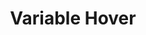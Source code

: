---
title: "Variable Hover"
description: "A cool text proximity hover effect leveraging variable fonts."
creator: "christphralden"
versions:
  - framework: "react"
    lang: "typescript"
    component: "variable-hover"
    content:
      - type: "header"
        value: "Implementation"
      - type: "description"
        value: "Component for the Variable Hover."
      - type: "code"
        filename: "variable-hover.tsx"
        lang: "typescript"
        value: |
          import { splitTextToLetters } from '@core/lib/utils'; // adjust import
          import { variableFontHover } from '@core/lib/animations'; // adjust import
          import { useEffect } from 'react';

          export const VariableHover = ({
            text = "Hover Me"
          }:{
            text?: string
          }) => {

            useEffect(() => {
              variableFontHover({
                select:'[data-animate="font-weight"]',
                animationDuration: 0.5,
                maxDistance:300,
                minFontWeight:400,
                maxFontWeight:900
              })	 
            }, [])
            
            const letters = splitTextToLetters({
              text
            })

            return (
              <div>
                <h1 className='text-5xl font-regrade uppercase'>
                  {letters.map((char, i)=>(
                    <span key={i} className="char" data-animate="font-weight">{char}</span>
                  ))}
                </h1>
              </div>
            );
          };


      - type: "header"
        value: "Use a variable font."
      - type: "description"
        value: 'To be able to achieve this effect, you MUST use a variable font. For this example im using Neue Regrade.<br/>You can look it up if you dont have one, its free.'
      - type: "code"
        filename: "typography.css"
        lang: "css"
        value: |
          @font-face {
            font-family: 'Regrade';
            src: url('/fonts/Neue_Regrade/NeueRegrade-Variable.ttf') format('truetype');
            font-weight: 100 900; 
            font-style: normal; 
          }


      - type: "header"
        value: "Update tailwind.config.mjs."
      - type: "description"
        value: 'Update tailwind config to use the font as a class. I used "font-regrade", you can see that being applied below.<br/>Please update in accordance to your font of choice.'
      - type: "code"
        filename: "tailwind.config.mjs"
        lang: "javascript"
        value: |
          /** @type {import('tailwindcss').Config} */
          export default {
            content: ['./src/**/*.{astro,html,js,jsx,md,mdx,svelte,ts,tsx,vue}'],
            theme: {
              extend: {
                fontFamily: {
                  'regrade': ['Regrade', 'sans-serif']
                },
              },
            },
            plugins: [],
          }


      - type: "header"
        value: "Install GSAP into your project."
      - type: "description"
        value: "GSAP is a lightweight animation library that will help animating things easier.<br/>Run this command in the terminal with your package manager of choice to install GSAP, npm will be used as an example."
      - type: "code"
        filename: "install-gsap"
        lang: "text"
        value: |
          npm i gsap
      - type: "header"
        value: "Copy and paste the following code into your project."
      - type: "description"
        value: "Function that applies the animation using GSAP or you could customize this with vanillajs."
      - type: "code"
        filename: "animations/variable-hover.ts"
        lang: "typescript"
        value: |
          import gsap from 'gsap'

          export function variableFontHover({
              select,
              animationDuration = 0.5,
              maxDistance = 300,
              minFontWeight = 500,
              maxFontWeight = 900
          }:{
              select:string,
              animationDuration?: number,
              maxDistance?: number,
              minFontWeight?: number,
              maxFontWeight?: number,
          }){
              let mm = gsap.matchMedia();
              
              mm.add("(min-width:992px)", () => {
                  const fontWeightItems = document.querySelectorAll(select);
                  
                  fontWeightItems.forEach(item => {
                      const text = item.textContent;
                      item.textContent = '';
                      text?.split('').forEach(char => {
                          const span = document.createElement('span');
                          span.classList.add('char');
                          span.dataset.animate = 'font-weight';
                          span.textContent = char;
                          item.appendChild(span);
                      });
                  });

                  document.addEventListener("mousemove", (e) => {
                      const mouseX = e.pageX;
                      const mouseY = e.pageY;

                      fontWeightItems.forEach(item => {
                          item.querySelectorAll(".char").forEach(char => {
                              const itemRect = char.getBoundingClientRect();
                              const itemCenterX = itemRect.left + itemRect.width / 2 + window.scrollX;
                              const itemCenterY = itemRect.top + itemRect.height / 2 + window.scrollY;

                              const distance = Math.sqrt(
                                  Math.pow(mouseX - itemCenterX, 2) + Math.pow(mouseY - itemCenterY, 2)
                              );

                              let fontWeight = 
                                  distance < maxDistance ? gsap.utils.mapRange(
                                      0, 
                                      maxDistance,
                                      minFontWeight,
                                      maxFontWeight,
                                      Math.max(0, maxDistance - distance)
                                  ) : minFontWeight;

                              gsap.to(char, {fontWeight, duration: animationDuration});
                          });
                      });
                  });
              });
          }


      - type: "header"
        value: "Copy and paste the following code into your project."
      - type: "description"
        value: "Some string utilities to help you."
      - type: "code"
        filename: "utils/string.ts"
        lang: "typescript"
        value: |
          export function splitTextToLetters({
              text
          }:{
              text:string
          }):string[]{
              return text.split('')
          }
      - type: "header"
        value: "Update imports."
      - type: "description"
        value: "Change the import paths to match your project."


            
  - framework: "astro"
    lang: "typescript"
    description: "Implementation in Astro with TypeScript."
    component: "variable-hover"
    content:
      - type: "header"
        value: "Implementation"
      - type: "description"
        value: "Keep the html the same as before but add this script instead"
      - type: "code"
        filename: "variable-hover"
        lang: "typescript"
        value: |
          document.addEventListener('DOMContentLoaded', () => {
            variableFontHover({
              select:'[data-animate="font-weight"]', // adjust this if your html is different
              animationDuration: 0.5,
              maxDistance:300,
              minFontWeight:500,
              maxFontWeight:900
            })	 
          });
---